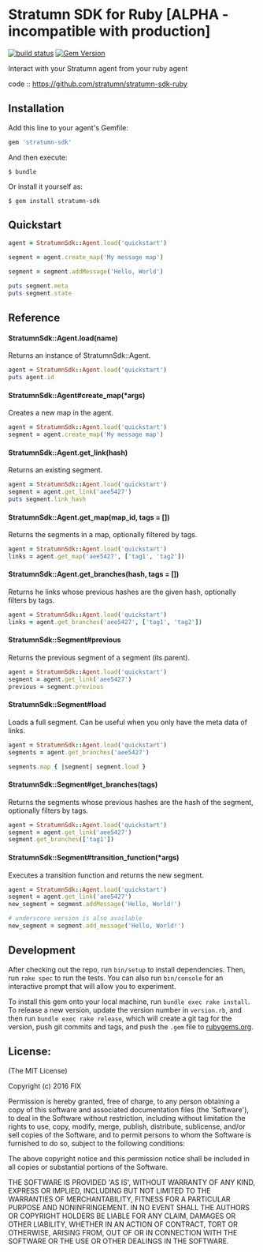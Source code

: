 # Stratumn SDK for Ruby [ALPHA - incompatible with production]

[![build status](https://travis-ci.org/stratumn/stratumn-sdk-ruby.svg?branch=master)](https://travis-ci.org/stratumn/stratumn-sdk-ruby.svg?branch=master)
[![Gem Version](https://badge.fury.io/rb/stratumn_sdk.svg)](https://badge.fury.io/rb/stratumn_sdk)

Interact with your Stratumn agent from your ruby agent

code  :: https://github.com/stratumn/stratumn-sdk-ruby

## Installation

Add this line to your agent's Gemfile:

```ruby
gem 'stratumn-sdk'
```

And then execute:

    $ bundle

Or install it yourself as:

    $ gem install stratumn-sdk

## Quickstart

```ruby
agent = StratumnSdk::Agent.load('quickstart')

segment = agent.create_map('My message map')

segment = segment.addMessage('Hello, World')

puts segment.meta
puts segment.state
```
 
## Reference
 
#### StratumnSdk::Agent.load(name)
 
Returns an instance of StratumnSdk::Agent.
 
```ruby
agent = StratumnSdk::Agent.load('quickstart')
puts agent.id
```

#### StratumnSdk::Agent#create_map(*args)

Creates a new map in the agent.

```ruby
agent = StratumnSdk::Agent.load('quickstart')
segment = agent.create_map('My message map')
```

#### StratumnSdk::Agent.get_link(hash)

Returns an existing segment.

```ruby
agent = StratumnSdk::Agent.load('quickstart')
segment = agent.get_link('aee5427')
puts segment.link_hash
```

#### StratumnSdk::Agent.get_map(map_id, tags = [])

Returns the segments in a map, optionally filtered by tags.

```ruby
agent = StratumnSdk::Agent.load('quickstart')
links = agent.get_map('aee5427', ['tag1', 'tag2'])
```

#### StratumnSdk::Agent.get_branches(hash, tags = [])

Returns he links whose previous hashes are the given hash, optionally filters by tags.

```ruby
agent = StratumnSdk::Agent.load('quickstart')
links = agent.get_branches('aee5427', ['tag1', 'tag2'])
```

#### StratumnSdk::Segment#previous

Returns the previous segment of a segment (its parent).

```ruby
agent = StratumnSdk::Agent.load('quickstart')
segment = agent.get_link('aee5427')
previous = segment.previous
```

#### StratumnSdk::Segment#load

Loads a full segment. Can be useful when you only have the meta data of links.

```ruby
agent = StratumnSdk::Agent.load('quickstart')
segments = agent.get_branches('aee5427')

segments.map { |segment| segment.load }
```

#### StratumnSdk::Segment#get_branches(tags)

Returns the segments whose previous hashes are the hash of the segment, optionally filters by tags.

```ruby
agent = StratumnSdk::Agent.load('quickstart')
segment = agent.get_link('aee5427')
segment.get_branches(['tag1'])
```

#### StratumnSdk::Segment#transition_function(*args)

Executes a transition function and returns the new segment.

```ruby
agent = StratumnSdk::Agent.load('quickstart')
segment = agent.get_link('aee5427')
new_segment = segment.addMessage('Hello, World!')

# underscore version is also available
new_segment = segment.add_message('Hello, World!')
```

## Development

After checking out the repo, run `bin/setup` to install dependencies. Then, run `rake spec` to run the tests. You can also run `bin/console` for an interactive prompt that will allow you to experiment.

To install this gem onto your local machine, run `bundle exec rake install`. To release a new version, update the version number in `version.rb`, and then run `bundle exec rake release`, which will create a git tag for the version, push git commits and tags, and push the `.gem` file to [rubygems.org](https://rubygems.org).

## License:

(The MIT License)

Copyright (c) 2016 FIX

Permission is hereby granted, free of charge, to any person obtaining
a copy of this software and associated documentation files (the
'Software'), to deal in the Software without restriction, including
without limitation the rights to use, copy, modify, merge, publish,
distribute, sublicense, and/or sell copies of the Software, and to
permit persons to whom the Software is furnished to do so, subject to
the following conditions:

The above copyright notice and this permission notice shall be
included in all copies or substantial portions of the Software.

THE SOFTWARE IS PROVIDED 'AS IS', WITHOUT WARRANTY OF ANY KIND,
EXPRESS OR IMPLIED, INCLUDING BUT NOT LIMITED TO THE WARRANTIES OF
MERCHANTABILITY, FITNESS FOR A PARTICULAR PURPOSE AND NONINFRINGEMENT.
IN NO EVENT SHALL THE AUTHORS OR COPYRIGHT HOLDERS BE LIABLE FOR ANY
CLAIM, DAMAGES OR OTHER LIABILITY, WHETHER IN AN ACTION OF CONTRACT,
TORT OR OTHERWISE, ARISING FROM, OUT OF OR IN CONNECTION WITH THE
SOFTWARE OR THE USE OR OTHER DEALINGS IN THE SOFTWARE.
